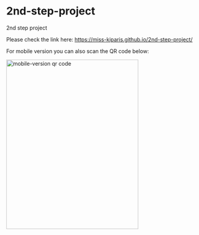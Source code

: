 # 2nd-step-project
2nd step project

Please check the link here: https://miss-kiparis.github.io/2nd-step-project/


For mobile version you can also scan the QR code below:


<img src="https://user-images.githubusercontent.com/98182976/179948557-b791c33e-b461-4faf-bdf8-da93676ab38f.png" width= "350" height="450" alt="mobile-version qr code">
